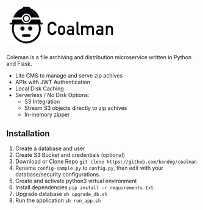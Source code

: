 ![Coalman](https://github.com/kendog/coalman/blob/master/application/static/images/logo-medium.png)
=========

Coleman is a file archiving and distribution microservice written in Python and Flask.

* Lite CMS to manage and serve zip achives
* APIs with JWT Authentication
* Local Disk Caching
* Serverless / No Disk Options:
  * S3 Integration
  * Stream S3 objects directly to zip achives
  * In-memory zipper


Installation
------------
1. Create a database and user
2. Create S3 Bucket and credentials (optional)
3. Download or Clone Repo `git clone https://github.com/kendog/coalman`
4. Rename `config-sample.py` to `config.py`, then edit with your database/security configurations.
5. Create and activate python3 virtual environment
6. Install dependencies `pip install -r requirements.txt`.
7. Upgrade database `sh upgrade_db.sh`
8. Run the application `sh run_app.sh`
